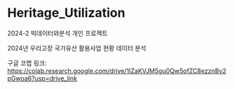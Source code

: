 # Heritage_Utilization
2024-2 빅데이터와분석 개인 프로젝트

2024년 우리고장 국가유산 활용사업 현황 데이터 분석

구글 코랩 링크: https://colab.research.google.com/drive/1IZaKVJM5gu0Qw5ofZC8ezznBy2pGwoa6?usp=drive_link
